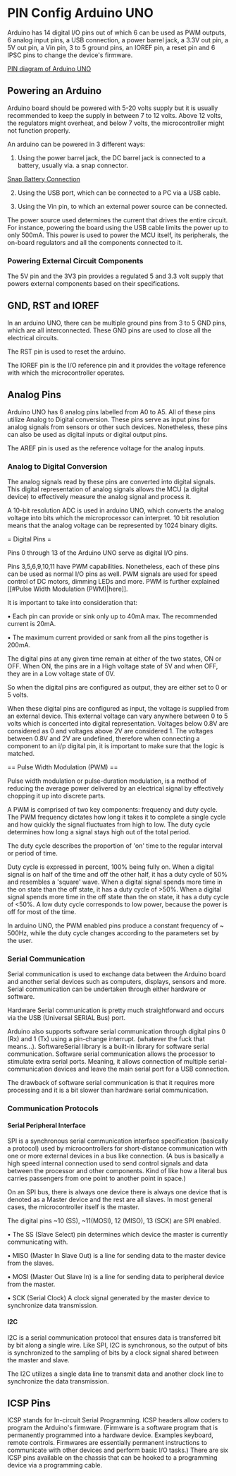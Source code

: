 
# PIN Config Arduino UNO

Arduino has 14 digital I/O pins out of which 6 can be used as PWM
outputs, 6 analog input pins, a USB connection, a power barrel jack, a
3.3V out pin, a 5V out pin, a Vin pin, 3 to 5 ground pins, an IOREF
pin, a reset pin and 6 IPSC pins to change the device's firmware.

[PIN diagram of Arduino UNO](https://www.google.com/search?q=arduino+UNO+pin+diagram&source=lnms&tbm=isch&sa=X&ved=2ahUKEwjF85Pv9LTuAhXijeYKHXyfDI4Q_AUoAXoECBAQAw&biw=1366&bih=670#imgrc=CS8mURVF_yLEGM)
## Powering an Arduino

Arduino board should be powered with 5-20 volts supply but it is
usually recommended to keep the supply in between 7 to 12 volts.
Above 12 volts, the regulators might overheat, and below 7 volts, the
microcontroller might not function properly.

An arduino can be powered in 3 different ways:

1. Using the power barrel jack, the DC barrel jack is connected to a
   battery, usually via. a snap connector.

[Snap Battery Connection](https://www.google.com/search?q=snap+battery+arduino&tbm=isch&ved=2ahUKEwinv6-E9bTuAhW-5nMBHUoaB6AQ2-cCegQIABAA&oq=snap+battery+arduino&gs_lcp=CgNpbWcQAzoECAAQHjoGCAAQBRAeOgYIABAIEB5Q1ChYxy9glDJoAHAAeAGAAasCiAHkCZIBBTAuNy4xmAEAoAEBqgELZ3dzLXdpei1pbWfAAQE&sclient=img&ei=KZYNYOeGI77Nz7sPyrScgAo&bih=670&biw=1366#imgrc=HDkjAG43PrtutM)

2. Using the USB port, which can be connected to a PC via a USB cable.

3. Using the Vin pin, to which an external power source can be
   connected.

The power source used determines the current that drives the entire
circuit. For instance, powering the board using the USB cable limits
the power up to only 500mA. This power is used to power the MCU
itself, its peripherals, the on-board regulators and all the
components connected to it.

### Powering External Circuit Components

The 5V pin and the 3V3 pin provides a regulated 5 and 3.3 volt supply
that powers external components based on their specifications.

## GND, RST and IOREF

In an arduino UNO, there can be multiple ground pins from 3 to 5 GND
pins, which are all interconnected. These GND pins are used to close
all the electrical circuits.

The RST pin is used to reset the arduino.

The IOREF pin is the I/O reference pin and it provides the voltage
reference with which the microcontroller operates.

## Analog Pins

Arduino UNO has 6 analog pins labelled from A0 to A5. All of these
pins utilize Analog to Digital conversion. These pins serve as input
pins for analog signals from sensors or other such devices.
Nonetheless, these pins can also be used as digital inputs or digital
output pins.

The AREF pin is used as the reference voltage for the analog inputs.

### Analog to Digital Conversion

The analog signals read by these pins are converted into digital
signals. This digital representation of analog signals allows the MCU
(a digital device) to effectively measure the analog signal and
process it.

A 10-bit resolution ADC is used in arduino UNO, which converts the
analog voltage into bits which the microprocessor can interpret. 10
bit resolution means that the analog voltage can be represented by
1024 binary digits.

= Digital Pins =

Pins 0 through 13 of the Arduino UNO serve as digital I/O pins.

Pins 3,5,6,9,10,11 have PWM capabilities. Nonetheless, each of these
pins can be used as normal I/O pins as well. PWM signals are used for
speed control of DC motors, dimming LEDs and more. PWM is further
explained [[#Pulse Width Modulation (PWM)|here]].

It is important to take into consideration that:

• Each pin can provide or sink only up to 40mA max. The recommended
  current is 20mA.

• The maximum current provided or sank from all the pins together is
  200mA.

The digital pins at any given time remain at either of the two states,
ON or OFF. When ON, the pins are in a High voltage state of 5V and
when OFF, they are in a Low voltage state of 0V.

So when the digital pins are configured as output, they are either set
to 0 or 5 volts.

When these digital pins are configured as input, the voltage is
supplied from an external device. This external voltage can vary
anywhere between 0 to 5 volts which is concerted into digital
representation. Voltages below 0.8V are considered as 0 and voltages
above 2V are considered 1. The voltages between 0.8V and 2V are
undefined, therefore when connecting a component to an i/p digital
pin, it is important to make sure that the logic is matched.

== Pulse Width Modulation (PWM) ==

Pulse width modulation or pulse-duration modulation, is a method of
reducing the average power delivered by an electrical signal by
effectively chopping it up into discrete parts.

A PWM is comprised of two key components: frequency and duty cycle.
The PWM frequency dictates how long it takes it to complete a single
cycle and how quickly the signal fluctuates from high to low. The duty
cycle determines how long a signal stays high out of the total period.

The duty cycle describes the proportion of 'on' time to the regular
interval or period of time.

Duty cycle is expressed in percent, 100% being fully on. When a
digital signal is on half of the time and off the other half, it has a
duty cycle of 50% and resembles a 'square' wave. When a digital signal
spends more time in the on state than the off state, it has a duty
cycle of >50%. When a digital signal spends more time in the off state
than the on state, it has a duty cycle of <50%. A low duty cycle
corresponds to low power, because the power is off for most of the
time.

In arduino UNO, the PWM enabled pins produce a constant frequency of ~
500Hz, while the duty cycle changes according to the parameters set by
the user.

### Serial Communication

Serial communication is used to exchange data between the Arduino
board and another serial devices such as computers, displays, sensors
and more. Serial communication can be undertaken through either
hardware or software.

Hardware Serial communication is pretty much straightforward and
occurs via the USB (Universal SERIAL Bus) port.

Arduino also supports software serial communication through digital
pins 0 (Rx) and 1 (Tx) using a pin-change interrupt. (whatever the
fuck that means...). SoftwareSerial library is a built-in library for
software serial communication. Software serial communication allows
the processor to stimulate extra serial ports. Meaning, it allows
connection of multiple serial-communication devices and leave the main
serial port for a USB connection.

The drawback of software serial communication is that it requires more
processing and it is a bit slower than hardware serial communication.

### Communication Protocols

#### Serial Peripheral Interface

SPI is a synchronous serial communication interface specification
(basically a protocol) used by microcontrollers for short-distance
communication with one or more external devices in a bus like
connection. (A bus is basically a high speed internal connection used
to send control signals and data between the processor and other
components. Kind of like how a literal bus carries passengers from one
point to another point in space.)

On an SPI bus, there is always one device there is always one device
that is denoted as a Master device and the rest are all slaves. In
most general cases, the microcontroller itself is the master.

The digital pins ~10 (SS), ~11(MOSI), 12 (MISO), 13 (SCK) are SPI
enabled.

• The SS (Slave Select) pin determines which device the master is
  currently communicating with.

• MISO (Master In Slave Out) is a line for sending data to the master
  device from the slaves.

• MOSI (Master Out Slave In) is a line for sending data to
  peripheral device from the master.

• SCK (Serial Clock) A clock signal generated by the master device to
  synchronize data transmission.

#### I2C

I2C is a serial communication protocol that ensures data is
transferred bit by bit along a single wire. Like SPI, I2C is
synchronous, so the output of bits is synchronized to the sampling of
bits by a clock signal shared between the master and slave.

The I2C utilizes a single data line to transmit data and another clock
line to synchronize the data transmission.

## ICSP Pins

ICSP stands for In-circuit Serial Programming. ICSP headers allow
coders to program the Arduino's  firmware. (Firmware is a software
program that is permanently programmed into a hardware device.
Examples keyboard, remote controls. Firmwares are essentially
permanent instructions to communicate with other devices and perform
basic I/O tasks.) There are six ICSP pins available on the chassis
that can be hooked to a programming device via a programming cable.
